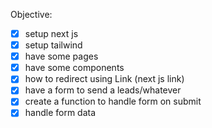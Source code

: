 Objective:

- [x] setup next js
- [x] setup tailwind
- [x] have some pages
- [x] have some components
- [x] how to redirect using Link (next js link)
- [x] have a form to send a leads/whatever
- [x] create a function to handle form on submit
- [x] handle form data
